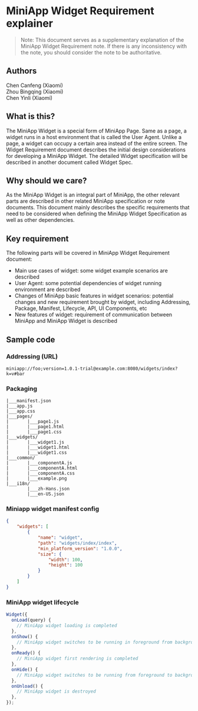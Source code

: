 # MiniApp Widget Requirement explainer

> Note: This document serves as a supplementary explanation of the MiniApp Widget Requirement note. If there is any inconsistency with the note, you should consider the note to be authoritative.

## Authors
Chen Canfeng (Xiaomi)  
Zhou Bingqing (Xiaomi)  
Chen Yinli (Xiaomi)

## What is this?
The MiniApp Widget is a special form of MiniApp Page. Same as a page, a widget runs in a host environment that is called the User Agent. Unlike a page, a widget can occupy a certain area instead of the entire screen. The Widget Requirement document describes the initial design considerations for developing a MiniApp Widget. The detailed Widget specification will be described in another document called Widget Spec.

## Why should we care?
As the MiniApp Widget is an integral part of MiniApp, the other relevant parts are described in other related MiniApp specification or note documents. This document mainly describes the specific requirements that need to be considered when defining the MiniApp Widget Specification as well as other dependencies.

## Key requirement
The following parts will be covered in MiniApp Widget Requirement document:
- Main use cases of widget: some widget example scenarios are described
- User Agent: some potential dependencies of widget running environment are described
- Changes of MiniApp basic features in widget scenarios: potential changes and new requirement  brought by widget, including Addressing, Package, Manifest, Lifecycle, API, UI Components, etc
- New features of widget: requirement of communication between MiniApp and MiniApp Widget is described

## Sample code
### Addressing (URL)
```
miniapp://foo;version=1.0.1-trial@example.com:8080/widgets/index?k=v#bar
```

### Packaging
```
|___manifest.json
|___app.js
|___app.css
|___pages/
|       |___page1.js
|       |___page1.html
|       |___page1.css
|___widgets/
|       |___widget1.js
|       |___widget1.html
|       |___widget1.css
|___common/
|       |___componentA.js
|       |___componentA.html
|       |___componentA.css
|       |___example.png
|___i18n/
        |___zh-Hans.json
        |___en-US.json
```

### Miniapp widget manifest config
```json
{
    "widgets": [
        {
            "name": "widget",
            "path": "widgets/index/index",
            "min_platform_version": "1.0.0",
            "size": {
                "width": 100,
                "height": 100
            }
        }
    ]
}
```

### MiniApp widget lifecycle
```js
Widget({
  onLoad(query) {
    // MiniApp widget loading is completed
  },
  onShow() {
    // MiniApp widget switches to be running in foreground from background
  },
  onReady() {
    // MiniApp widget first rendering is completed
  },
  onHide() {
    // MiniApp widget switches to be running from foreground to background
  },
  onUnload() {
    // MiniApp widget is destroyed
  },
});
```
